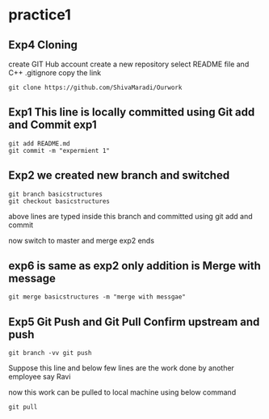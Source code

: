 # practice1
## Exp4 Cloning
create GIT Hub account
create a new repository select README file and C++ .gitignore copy the link
```
git clone https://github.com/ShivaMaradi/Ourwork

```
## Exp1 This line is locally committed using Git add and Commit exp1
```
git add README.md
git commit -m "expermient 1"
```
## Exp2 we created new branch and switched
```
git branch basicstructures 
git checkout basicstructures
```
above lines are typed inside this branch and committed using git add and commit

now switch to master and merge exp2 ends

## exp6 is same as exp2 only addition is Merge with message
```
git merge basicstructures -m "merge with messgae"
```
## Exp5 Git Push and Git Pull Confirm upstream and push
```
git branch -vv git push
```
Suppose this line and below few lines are the work done by another employee say Ravi
 
now this work can be pulled to local machine using below command
```
git pull
```

